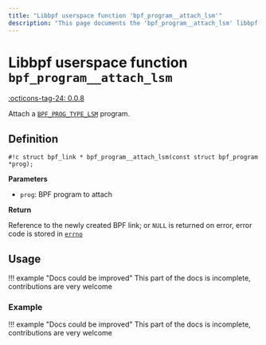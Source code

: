 ```yaml
---
title: "Libbpf userspace function 'bpf_program__attach_lsm'"
description: "This page documents the 'bpf_program__attach_lsm' libbpf userspace function, including its definition, usage, and examples."
---
```

# Libbpf userspace function `bpf_program__attach_lsm`

<!-- [LIBBPF_TAG] -->
[:octicons-tag-24: 0.0.8](https://github.com/libbpf/libbpf/releases/tag/v0.0.8)
<!-- [/LIBBPF_TAG] -->

Attach a [`BPF_PROG_TYPE_LSM`](../../../linux/program-type/BPF_PROG_TYPE_LSM.md) program.

## Definition

`#!c struct bpf_link * bpf_program__attach_lsm(const struct bpf_program *prog);`

**Parameters**

- `prog`: BPF program to attach

**Return**

Reference to the newly created BPF link; or `NULL` is returned on error, error code is stored in [`errno`](https://man7.org/linux/man-pages/man3/errno.3.html)

## Usage

!!! example "Docs could be improved"
    This part of the docs is incomplete, contributions are very welcome

### Example

!!! example "Docs could be improved"
    This part of the docs is incomplete, contributions are very welcome
